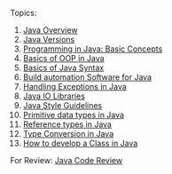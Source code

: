 Topics:

1. [Java Overview][1]
2. [Java Versions][3]
3. [Programming in Java: Basic Concepts][2]
4. [Basics of OOP in Java][4]
5. [Basics of Java Syntax][5]
6. [Build automation Software for Java][7]
7. [Handling Exceptions in Java][8]
8. [Java IO Libraries][9]
9. [Java Style Guidelines][10]
10. [Primitive data types in Java][11]
11. [Reference types in Java][12]
12. [Type Conversion in Java][13]
13. [How to develop a Class in Java][14]

For Review: [Java Code Review][6]

[1]: java-overview.md (Java Overview)
[2]: java-programming-basic-concepts.md
[3]: java-versions.md
[4]: java-oop-basics.md
[5]: java-syntax-basics.md

[6]: java-code-review.md

[7]: java-build-automation-software.md
[8]: java-handling-exceptions.md
[9]: java-io-libraries.md
[10]: java-style-guidelines.md
[11]: java-primitive-types.md
[12]: java-reference-types.md
[13]: java-type-conversion.md
[14]: java-how-to-develop-a-class.md